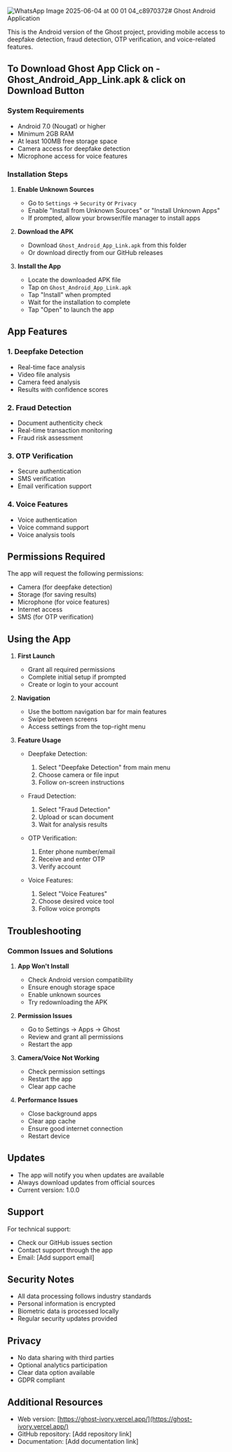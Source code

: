 ![WhatsApp Image 2025-06-04 at 00 01 04_c8970372](https://github.com/user-attachments/assets/3bf977cd-4ea2-4ea1-8263-8de17915b288)# Ghost Android Application

This is the Android version of the Ghost project, providing mobile access to deepfake detection, fraud detection, OTP verification, and voice-related features.

## To Download Ghost App Click on - Ghost_Android_App_Link.apk & click on Download Button 


### System Requirements
- Android 7.0 (Nougat) or higher
- Minimum 2GB RAM
- At least 100MB free storage space
- Camera access for deepfake detection
- Microphone access for voice features

### Installation Steps

1. **Enable Unknown Sources**
   - Go to `Settings` → `Security` or `Privacy`
   - Enable "Install from Unknown Sources" or "Install Unknown Apps"
   - If prompted, allow your browser/file manager to install apps

2. **Download the APK**
   - Download `Ghost_Android_App_Link.apk` from this folder
   - Or download directly from our GitHub releases

3. **Install the App**
   - Locate the downloaded APK file
   - Tap on `Ghost_Android_App_Link.apk`
   - Tap "Install" when prompted
   - Wait for the installation to complete
   - Tap "Open" to launch the app

## App Features

### 1. Deepfake Detection
- Real-time face analysis
- Video file analysis
- Camera feed analysis
- Results with confidence scores

### 2. Fraud Detection
- Document authenticity check
- Real-time transaction monitoring
- Fraud risk assessment

### 3. OTP Verification
- Secure authentication
- SMS verification
- Email verification support

### 4. Voice Features
- Voice authentication
- Voice command support
- Voice analysis tools

## Permissions Required

The app will request the following permissions:
- Camera (for deepfake detection)
- Storage (for saving results)
- Microphone (for voice features)
- Internet access
- SMS (for OTP verification)

## Using the App

1. **First Launch**
   - Grant all required permissions
   - Complete initial setup if prompted
   - Create or login to your account

2. **Navigation**
   - Use the bottom navigation bar for main features
   - Swipe between screens
   - Access settings from the top-right menu

3. **Feature Usage**
   - Deepfake Detection:
     1. Select "Deepfake Detection" from main menu
     2. Choose camera or file input
     3. Follow on-screen instructions
   
   - Fraud Detection:
     1. Select "Fraud Detection"
     2. Upload or scan document
     3. Wait for analysis results

   - OTP Verification:
     1. Enter phone number/email
     2. Receive and enter OTP
     3. Verify account

   - Voice Features:
     1. Select "Voice Features"
     2. Choose desired voice tool
     3. Follow voice prompts

## Troubleshooting

### Common Issues and Solutions

1. **App Won't Install**
   - Check Android version compatibility
   - Ensure enough storage space
   - Enable unknown sources
   - Try redownloading the APK

2. **Permission Issues**
   - Go to Settings → Apps → Ghost
   - Review and grant all permissions
   - Restart the app

3. **Camera/Voice Not Working**
   - Check permission settings
   - Restart the app
   - Clear app cache

4. **Performance Issues**
   - Close background apps
   - Clear app cache
   - Ensure good internet connection
   - Restart device

## Updates

- The app will notify you when updates are available
- Always download updates from official sources
- Current version: 1.0.0

## Support

For technical support:
- Check our GitHub issues section
- Contact support through the app
- Email: [Add support email]

## Security Notes

- All data processing follows industry standards
- Personal information is encrypted
- Biometric data is processed locally
- Regular security updates provided

## Privacy

- No data sharing with third parties
- Optional analytics participation
- Clear data option available
- GDPR compliant

## Additional Resources

- Web version: [https://ghost-ivory.vercel.app/](https://ghost-ivory.vercel.app/)
- GitHub repository: [Add repository link]
- Documentation: [Add documentation link]
